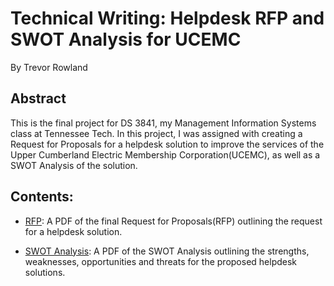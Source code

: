# Technical Writing: Helpdesk RFP and SWOT Analysis for UCEMC

By Trevor Rowland

## Abstract

This is the final project for DS 3841, my Management Information Systems class at Tennessee Tech. In this project, I was assigned with creating a Request for Proposals for a helpdesk solution to improve the services of the Upper Cumberland Electric Membership Corporation(UCEMC), as well as a SWOT Analysis of the solution.

## Contents:

- [RFP](https://github.com/dBCooper2/UCEMC-RFP-and-SWOT-Analysis/blob/main/rfp_trevor_rowland.pdf): A PDF of the final Request for Proposals(RFP) outlining the request for a helpdesk solution.

- [SWOT Analysis](https://github.com/dBCooper2/UCEMC-RFP-and-SWOT-Analysis/blob/main/swot_trevor_rowland.pdf): A PDF of the SWOT Analysis outlining the strengths, weaknesses, opportunities and threats for the proposed helpdesk solutions.




